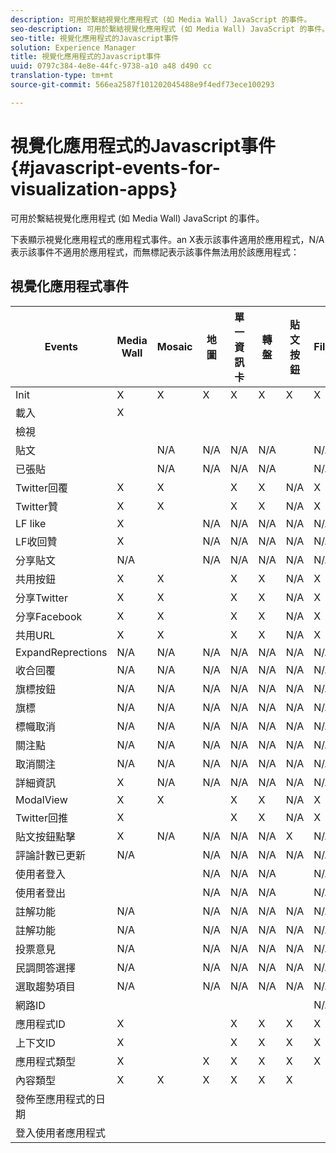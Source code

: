 ```yaml
---
description: 可用於繫結視覺化應用程式 (如 Media Wall) JavaScript 的事件。
seo-description: 可用於繫結視覺化應用程式 (如 Media Wall) JavaScript 的事件。
seo-title: 視覺化應用程式的Javascript事件
solution: Experience Manager
title: 視覺化應用程式的Javascript事件
uuid: 0797c384-4e8e-44fc-9738-a10 a48 d490 cc
translation-type: tm+mt
source-git-commit: 566ea2587f101202045488e9f4edf73ece100293

---
```



# 視覺化應用程式的Javascript事件{#javascript-events-for-visualization-apps}

可用於繫結視覺化應用程式 (如 Media Wall) JavaScript 的事件。

下表顯示視覺化應用程式的應用程式事件。an X表示該事件適用於應用程式，N/A表示該事件不適用於應用程式，而無標記表示該事件無法用於該應用程式：

## 視覺化應用程式事件

| Events | Media Wall | Mosaic | 地圖 | 單一資訊卡 | 轉盤 | 貼文按鈕 | FilmStreet |
|---|---|---|---|---|---|---|---|
| Init | X | X | X | X | X | X | X |
| 載入 | X |  |  |  |  |  |  |
| 檢視 |  |  |  |  |  |  |  |
| 貼文 |  | N/A | N/A | N/A | N/A |  | N/A |
| 已張貼 |  | N/A | N/A | N/A | N/A |  | N/A |
| Twitter回覆 | X | X |  | X | X | N/A | X |
| Twitter贊 | X | X |  | X | X | N/A | X |
| LF like | X |  | N/A | N/A | N/A | N/A | N/A |
| LF收回贊 | X |  | N/A | N/A | N/A | N/A | N/A |
| 分享貼文 | N/A |  | N/A | N/A | N/A | N/A | N/A |
| 共用按鈕 | X | X |  | X | X | N/A | X |
| 分享Twitter | X | X |  | X | X | N/A | X |
| 分享Facebook | X | X |  | X | X | N/A | X |
| 共用URL | X | X |  | X | X | N/A | X |
| ExpandReprections | N/A | N/A | N/A | N/A | N/A | N/A | N/A |
| 收合回覆 | N/A | N/A | N/A | N/A | N/A | N/A | N/A |
| 旗標按鈕 | N/A | N/A | N/A | N/A | N/A | N/A | N/A |
| 旗標 | N/A | N/A | N/A | N/A | N/A | N/A | N/A |
| 標幟取消 | N/A | N/A | N/A | N/A | N/A | N/A | N/A |
| 關注點 | N/A | N/A | N/A | N/A | N/A | N/A | N/A |
| 取消關注 | N/A | N/A | N/A | N/A | N/A | N/A | N/A |
| 詳細資訊 | X | N/A | N/A | N/A | N/A | N/A | N/A |
| ModalView | X | X |  | X | X | N/A | X |
| Twitter回推 | X |  |  | X | X | N/A | X |
| 貼文按鈕點擊 | X | N/A | N/A | N/A | N/A | X | N/A |
| 評論計數已更新 | N/A |  | N/A | N/A | N/A | N/A | N/A |
| 使用者登入 |  |  | N/A | N/A | N/A |  | N/A |
| 使用者登出 |  |  | N/A | N/A | N/A |  | N/A |
| 註解功能 | N/A |  | N/A | N/A | N/A | N/A | N/A |
| 註解功能 | N/A |  | N/A | N/A | N/A | N/A | N/A |
| 投票意見 | N/A |  | N/A | N/A | N/A | N/A | N/A |
| 民調問答選擇 | N/A |  | N/A | N/A | N/A | N/A | N/A |
| 選取趨勢項目 | N/A |  | N/A | N/A | N/A | N/A | N/A |
| 網路ID |  |  |  |  |  |  | N/A |
| 應用程式ID | X |  |  | X | X | X | X |
| 上下文ID | X |  |  | X | X | X | X |
| 應用程式類型 | X |  | X | X | X | X | X |
| 內容類型 | X | X | X | X | X | X |  |
| 發佈至應用程式的日期 |  |  |  |  |  |  |  |
| 登入使用者應用程式 |  |  |  |  |  |  |  |
